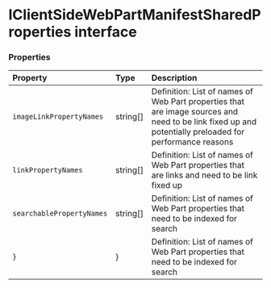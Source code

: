 # IClientSideWebPartManifestSharedProperties interface





### Properties

| Property	   | Type	| Description|
|:-------------|:-------|:-----------|
|`imageLinkPropertyNames`      | string[] | Definition: List of names of Web Part properties that are image sources and need to be link fixed up  and potentially preloaded for performance reasons |
|`linkPropertyNames`      | string[] | Definition: List of names of Web Part properties that are links and need to be link fixed up |
|`searchablePropertyNames`      | string[] | Definition: List of names of Web Part properties that need to be indexed for search |
|`}`      | } | Definition: List of names of Web Part properties that need to be indexed for search |





